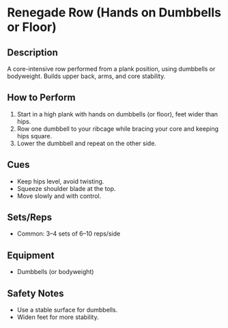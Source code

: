 # Renegade Row (Hands on Dumbbells or Floor)

## Description
A core-intensive row performed from a plank position, using dumbbells or bodyweight. Builds upper back, arms, and core stability.

## How to Perform
1. Start in a high plank with hands on dumbbells (or floor), feet wider than hips.
2. Row one dumbbell to your ribcage while bracing your core and keeping hips square.
3. Lower the dumbbell and repeat on the other side.

## Cues
- Keep hips level, avoid twisting.
- Squeeze shoulder blade at the top.
- Move slowly and with control.

## Sets/Reps
- Common: 3–4 sets of 6–10 reps/side

## Equipment
- Dumbbells (or bodyweight)

## Safety Notes
- Use a stable surface for dumbbells.
- Widen feet for more stability.
